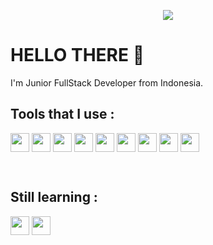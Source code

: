 <p align="center">
    <img src="https://nextshark.com/wp-content/uploads/2018/01/005.gif">
</p>

# HELLO THERE :wave:
<p>
    I'm Junior FullStack Developer from Indonesia.
</p>

## Tools that I use :
<p>
    <img height="30px" align="center" src="https://upload.wikimedia.org/wikipedia/commons/5/51/Windows_Terminal_logo.svg">
    <img height="30px" align="center" src="https://upload.wikimedia.org/wikipedia/commons/3/3f/Git_icon.svg">
    <img height="30px" align="center" src="https://upload.wikimedia.org/wikipedia/commons/9/9f/Vimlogo.svg">
    <img height="30px" align="center" src="https://upload.wikimedia.org/wikipedia/commons/9/9a/Visual_Studio_Code_1.35_icon.svg">
    <img height="30px" align="center" src="https://upload.wikimedia.org/wikipedia/commons/1/18/ISO_C%2B%2B_Logo.svg">
    <img height="30px" align="center" src="https://upload.wikimedia.org/wikipedia/commons/6/61/HTML5_logo_and_wordmark.svg">
    <img height="30px" align="center" src="https://upload.wikimedia.org/wikipedia/commons/d/d5/CSS3_logo_and_wordmark.svg">
    <img height="30px" align="center" src="https://upload.wikimedia.org/wikipedia/commons/9/99/Unofficial_JavaScript_logo_2.svg">
    <img height="30px" align="center" src="https://upload.wikimedia.org/wikipedia/commons/2/27/PHP-logo.svg">
</p>

<br>

## Still learning :
<p>
    <img height="30px" align="center" src="https://upload.wikimedia.org/wikipedia/commons/9/9a/Laravel.svg">
    <img height="30px" align="center" src="https://upload.wikimedia.org/wikipedia/commons/a/a7/React-icon.svg">
</p>

<!-- <img height="30px" align="center" src=""> -->